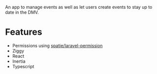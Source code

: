 
An app to manage events as well as let users create events to stay up to date in the DMV.

# Features 
- Permissions using [spatie/laravel-permission](https://github.com/spatie/laravel-permission)
- Ziggy
- React
- Inertia
- Typescript


